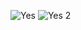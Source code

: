 ![Yes](https://user-images.githubusercontent.com/107434580/208015793-3ba999d1-c1b5-4e8e-bf14-0209f97650b7.png)
![Yes 2](https://user-images.githubusercontent.com/107434580/208016073-0f5ef824-ed38-423c-9e7c-9bd7d9dd7aac.png)
